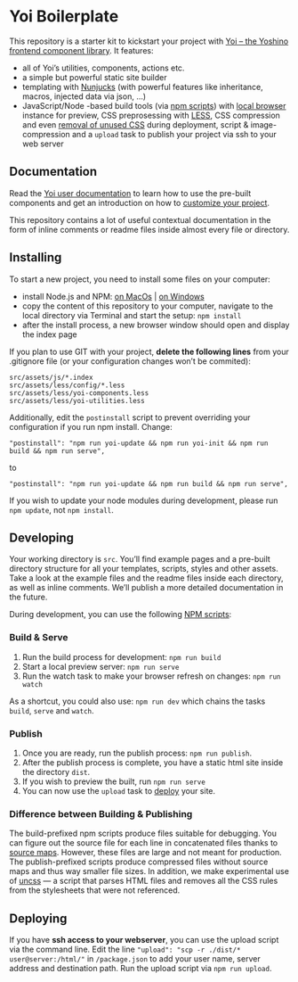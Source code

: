 # Yoi Boilerplate

This repository is a starter kit to kickstart your project with [Yoi – the Yoshino frontend component library](https://github.com/yoshino-digital/yoi). It features:

* all of Yoi’s utilities, components, actions etc.
* a simple but powerful static site builder
* templating with [Nunjucks](https://mozilla.github.io/nunjucks/) (with powerful features like inheritance, macros, injected data via json, …)
* JavaScript/Node -based build tools (via [npm scripts](https://docs.npmjs.com/misc/scripts)) with [local browser](https://browsersync.io) instance for preview, CSS preprosessing with [LESS](http://lesscss.org), CSS compression and even [removal of unused CSS](https://github.com/uncss/uncss) during deployment, script & image-compression and a `upload` task to publish your project via ssh to your web server

## Documentation

Read the [Yoi user documentation](https://yoshino-digital.github.io/yoi/start/) to learn how to use the pre-built components and get an introduction on how to [customize your project](https://yoshino-digital.github.io/yoi/start/customizing.html).

This repository contains a lot of useful contextual documentation in the form of inline comments or readme files inside almost every file or directory.

## Installing

To start a new project, you need to install some files on your computer:

- install Node.js and NPM: [on MacOs](https://treehouse.github.io/installation-guides/mac/node-mac.html) | [on Windows](https://treehouse.github.io/installation-guides/windows/node-windows.html)
- copy the content of this repository to your computer, navigate to the local directory via Terminal and start the setup: `npm install`
- after the install process, a new browser window should open and display the index page

If you plan to use GIT with your project, **delete the following lines** from your .gitignore file (or your configuration changes won’t be commited):

    src/assets/js/*.index
    src/assets/less/config/*.less
    src/assets/less/yoi-components.less
    src/assets/less/yoi-utilities.less

Additionally, edit the `postinstall` script to prevent overriding your configuration if you run npm install. Change:

    "postinstall": "npm run yoi-update && npm run yoi-init && npm run build && npm run serve",

to

    "postinstall": "npm run yoi-update && npm run build && npm run serve",

If you wish to update your node modules during development, please run `npm update`, not `npm install`.

## Developing

Your working directory is `src`. You’ll find example pages and a pre-built directory structure for all your templates, scripts, styles and other assets. Take a look at the example files and the readme files inside each directory, as well as inline comments. We’ll publish a more detailed documentation in the future.

During development, you can use the following [NPM scripts](https://docs.npmjs.com/misc/scripts):

### Build & Serve

1. Run the build process for development: `npm run build`
2. Start a local preview server: `npm run serve`
3. Run the watch task to make your browser refresh on changes: `npm run watch`

As a shortcut, you could also use: `npm run dev` which chains the tasks `build`, `serve` and `watch`.

### Publish

1. Once you are ready, run the publish process: `npm run publish`.
2. After the publish process is complete, you have a static html site inside the directory `dist`.
3. If you wish to preview the built, run `npm run serve`
4. You can now use the `upload` task to [deploy](#deploying) your site.

### Difference between Building & Publishing

The build-prefixed npm scripts produce files suitable for debugging. You can figure out the source file for each line in concatenated files thanks to [source maps](http://blog.teamtreehouse.com/introduction-source-maps). However, these files are large and not meant for production.
The publish-prefixed scripts produce compressed files without source maps and thus way smaller file sizes. In addition, we make experimental use of [uncss](https://github.com/giakki/uncss) &mdash; a script that parses HTML files and removes all the CSS rules from the stylesheets that were not referenced.

## Deploying

If you have **ssh access to your webserver**, you can use the upload script via the command line. Edit the line `"upload": "scp -r ./dist/* user@server:/html/"` in `/package.json` to add your user name, server address and destination path. Run the upload script via `npm run upload`.